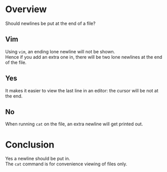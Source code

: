 # Overview

Should newlines be put at the end of a file?

## Vim

Using `vim`, an ending lone newline will not be shown.  
Hence if you add an extra one in, there will be two lone newlines at the end of the file.

## Yes

It makes it easier to view the last line in an editor: the cursor will be not at the end.

## No

When running `cat` on the file, an extra newline will get printed out.

# Conclusion

Yes a newline should be put in.  
The `cat` command is for convenience viewing of files only.
